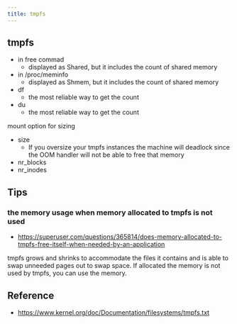```yaml
---
title: tmpfs
---
```


## tmpfs
* in free commad
    * displayed as Shared, but it includes the count of shared memory
* in /proc/meminfo
    * displayed as Shmem, but it includes the count of shared memory
* df
    * the most reliable way to get the count
* du
    * the most reliable way to get the count

mount option for sizing

* size
    * If you oversize your tmpfs instances the machine will deadlock since the OOM handler will not be able to free that memory
* nr_blocks
* nr_inodes

## Tips

### the memory usage when memory allocated to tmpfs is not used
* https://superuser.com/questions/365814/does-memory-allocated-to-tmpfs-free-itself-when-needed-by-an-application

tmpfs grows and shrinks to accommodate the files it contains and is able to swap unneeded pages out to swap space.
If allocated the memory is not used by tmpfs, you can use the memory.

## Reference
* https://www.kernel.org/doc/Documentation/filesystems/tmpfs.txt
